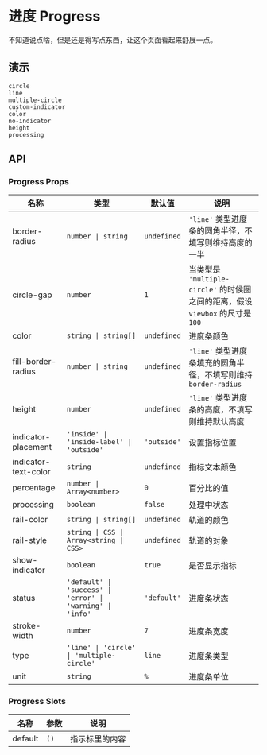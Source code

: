 # 进度 Progress

不知道说点啥，但是还是得写点东西，让这个页面看起来舒展一点。

## 演示

```demo
circle
line
multiple-circle
custom-indicator
color
no-indicator
height
processing
```

## API

### Progress Props

| 名称 | 类型 | 默认值 | 说明 |
| --- | --- | --- | --- |
| border-radius | `number \| string` | `undefined` | `'line'` 类型进度条的圆角半径，不填写则维持高度的一半 |
| circle-gap | `number` | `1` | 当类型是 `'multiple-circle'` 的时候圈之间的距离，假设 `viewbox` 的尺寸是 `100` |
| color | `string \| string[]` | `undefined` | 进度条颜色 |
| fill-border-radius | `number \| string` | `undefined` | `'line'` 类型进度条填充的圆角半径，不填写则维持 `border-radius` |
| height | `number` | `undefined` | `'line'` 类型进度条的高度，不填写则维持默认高度 |
| indicator-placement | `'inside' \| 'inside-label' \| 'outside'` | `'outside'` | 设置指标位置 |
| indicator-text-color | `string` | `undefined` | 指标文本颜色 |
| percentage | `number \| Array<number>` | `0` | 百分比的值 |
| processing | `boolean` | `false` | 处理中状态 |
| rail-color | `string \| string[]` | `undefined` | 轨道的颜色 |
| rail-style | `string \| CSS \| Array<string \| CSS>` | `undefined` | 轨道的对象 |
| show-indicator | `boolean` | `true` | 是否显示指标 |
| status | `'default' \| 'success' \| 'error' \| 'warning' \| 'info'` | `'default'` | 进度条状态 |
| stroke-width | `number` | `7` | 进度条宽度 |
| type | `'line' \| 'circle' \| 'multiple-circle'` | `line` | 进度条类型 |
| unit | `string` | `%` | 进度条单位 |

### Progress Slots

| 名称    | 参数 | 说明           |
| ------- | ---- | -------------- |
| default | `()` | 指示标里的内容 |
